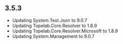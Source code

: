 ## 3.5.3

- Updating System.Text.Json to 9.0.7
- Updating Topelab.Core.Resolver to 1.8.9
- Updating Topelab.Core.Resolver.Microsoft to 1.8.9
- Updating System.Management to 9.0.7

